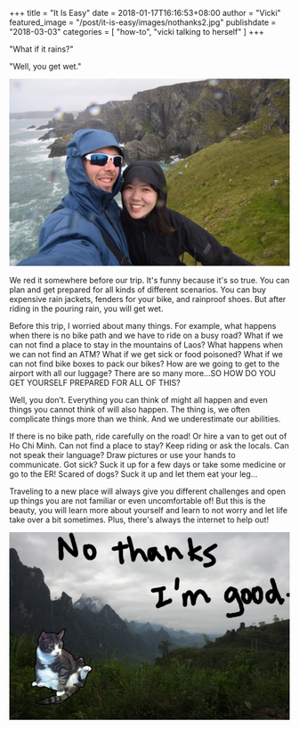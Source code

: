 +++
title = "It Is Easy"
date = 2018-01-17T16:16:53+08:00
author = "Vicki"
featured_image = "/post/it-is-easy/images/nothanks2.jpg"
publishdate = "2018-03-03"
categories = [ "how-to", "vicki talking to herself" ]
+++

"What if it rains?"

"Well, you get wet." <!--more-->

![rain photo](images/DSC_1503.NEF.jpg/)

We red it somewhere before our trip. It's funny because it's so true. You can plan and get prepared for all kinds of different scenarios. You can buy expensive rain jackets, fenders for your bike, and rainproof shoes. But after riding in the pouring rain, you will get wet. 

Before this trip, I worried about many things. For example, what happens when there is no bike path and we have to ride on a busy road? What if we can not find a place to stay in the mountains of Laos? What happens when we can not find an ATM? What if we get sick or food poisoned? What if we can not find bike boxes to pack our bikes? How are we going to get to the airport with all our luggage? There are so many more…SO HOW DO YOU GET YOURSELF PREPARED FOR ALL OF THIS?

Well, you don’t. Everything you can think of might all happen and even things you cannot think of will also happen. The thing is, we often complicate things more than we think. And we underestimate our abilities. 

If there is no bike path, ride carefully on the road! Or hire a van to get out of Ho Chi Minh. Can not find a place to stay? Keep riding or ask the locals. Can not speak their language? Draw pictures or use your hands to communicate. Got sick? Suck it up for a few days or take some medicine or go to the ER! Scared of dogs? Suck it up and let them eat your leg…

Traveling to a new place will always give you different challenges and open up things you are not familiar or even uncomfortable of! But this is the beauty, you will learn more about yourself and learn to not worry and let life take over a bit sometimes. Plus, there's always the internet to help out! 

![Still No Thanks](images/no_thanks.jpg/)